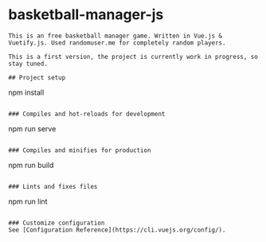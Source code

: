 # basketball-manager-js
```
This is an free basketball manager game. Written in Vue.js & Vuetify.js. Used randomuser.me for completely random players.

This is a first version, the project is currently work in progress, so stay tuned.

## Project setup
```
npm install
```

### Compiles and hot-reloads for development
```
npm run serve
```

### Compiles and minifies for production
```
npm run build
```

### Lints and fixes files
```
npm run lint
```

### Customize configuration
See [Configuration Reference](https://cli.vuejs.org/config/).
